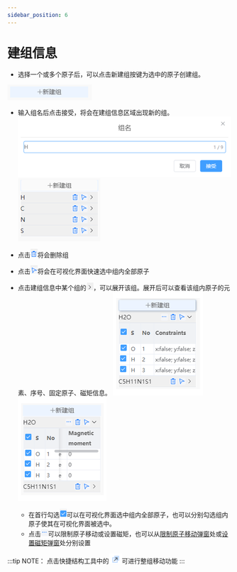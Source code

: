 ```yaml
---
sidebar_position: 6
---
```


# 建组信息

- 选择一个或多个原子后，可以点击新建组按键为选中的原子创建组。
  
![addgroup](../nested/qstudio_addgroup.png)

- 输入组名后点击接受，将会在建组信息区域出现新的组。
![addgroup](../nested/qstudio_addgroup2.png)
![addgroup](../nested/qstudio_addgroup3.png)

- 点击![addgroup](../nested/qstudio_addgroup7.png)将会删除组
- 点击![addgroup](../nested/qstudio_addgroup8.png)将会在可视化界面快速选中组内全部原子

- 点击建组信息中某个组的![addgroup](../nested/qstudio_addgroup9.png)，可以展开该组。展开后可以查看该组内原子的元素、序号、固定原子、磁矩信息。
![addgroup](../nested/qstudio_addgroup4.png)![addgroup](../nested/qstudio_addgroup5.png)
  - 在首行勾选![addgroup](../nested/qstudio_addgroup10.png)可以在可视化界面选中组内全部原子，也可以分别勾选组内原子使其在可视化界面被选中。
  - 点击![addgroup](../nested/qstudio_addgroup6.png)可以限制原子移动或设置磁矩，也可以从[限制原子移动弹窗](./菜单/qstudio_manual_settings_fixatom)处或[设置磁矩弹窗](./菜单/qstudio_manual_settings_magmom)处分别设置

:::tip NOTE：
点击快捷结构工具中的![movegroup](../nested/qstudio_structtools_movegroup.png)可进行整组移动功能
:::

